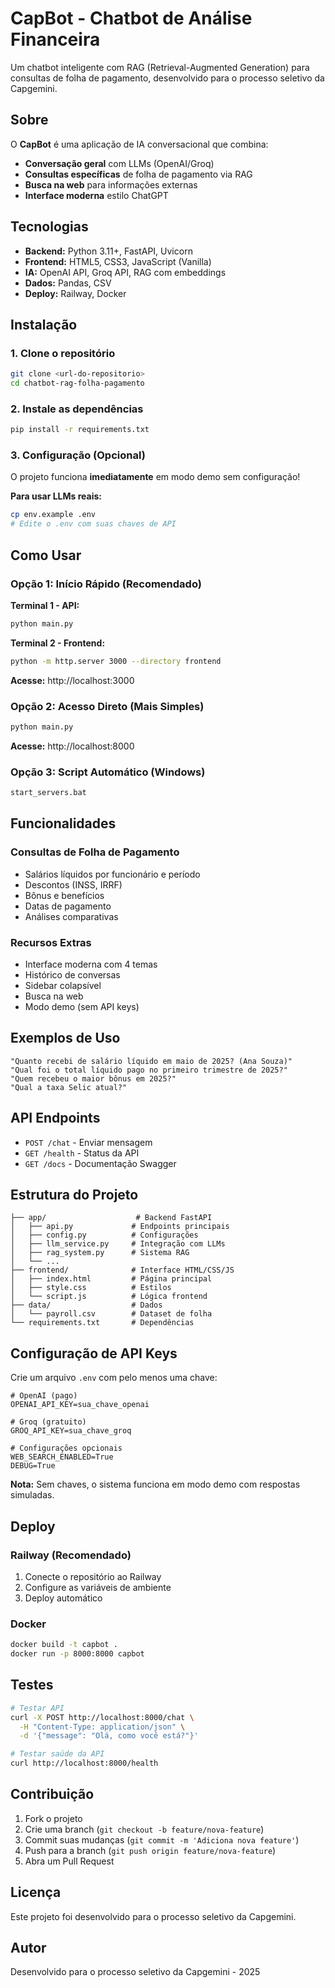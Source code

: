 # CapBot - Chatbot de Análise Financeira

Um chatbot inteligente com RAG (Retrieval-Augmented Generation) para consultas de folha de pagamento, desenvolvido para o processo seletivo da Capgemini.

## Sobre

O **CapBot** é uma aplicação de IA conversacional que combina:
- **Conversação geral** com LLMs (OpenAI/Groq)
- **Consultas específicas** de folha de pagamento via RAG
- **Busca na web** para informações externas
- **Interface moderna** estilo ChatGPT

## Tecnologias

- **Backend:** Python 3.11+, FastAPI, Uvicorn
- **Frontend:** HTML5, CSS3, JavaScript (Vanilla)
- **IA:** OpenAI API, Groq API, RAG com embeddings
- **Dados:** Pandas, CSV
- **Deploy:** Railway, Docker

## Instalação

### 1. Clone o repositório
```bash
git clone <url-do-repositorio>
cd chatbot-rag-folha-pagamento
```

### 2. Instale as dependências
```bash
pip install -r requirements.txt
```

### 3. Configuração (Opcional)
O projeto funciona **imediatamente** em modo demo sem configuração!

**Para usar LLMs reais:**
```bash
cp env.example .env
# Edite o .env com suas chaves de API
```

## Como Usar

### Opção 1: Início Rápido (Recomendado)

**Terminal 1 - API:**
```bash
python main.py
```

**Terminal 2 - Frontend:**
```bash
python -m http.server 3000 --directory frontend
```

**Acesse:** http://localhost:3000

### Opção 2: Acesso Direto (Mais Simples)

```bash
python main.py
```

**Acesse:** http://localhost:8000

### Opção 3: Script Automático (Windows)

```bash
start_servers.bat
```

## Funcionalidades

### Consultas de Folha de Pagamento
- Salários líquidos por funcionário e período
- Descontos (INSS, IRRF)
- Bônus e benefícios
- Datas de pagamento
- Análises comparativas

### Recursos Extras
- Interface moderna com 4 temas
- Histórico de conversas
- Sidebar colapsível
- Busca na web
- Modo demo (sem API keys)

## Exemplos de Uso

```
"Quanto recebi de salário líquido em maio de 2025? (Ana Souza)"
"Qual foi o total líquido pago no primeiro trimestre de 2025?"
"Quem recebeu o maior bônus em 2025?"
"Qual a taxa Selic atual?"
```

## API Endpoints

- `POST /chat` - Enviar mensagem
- `GET /health` - Status da API
- `GET /docs` - Documentação Swagger

## Estrutura do Projeto

```
├── app/                    # Backend FastAPI
│   ├── api.py             # Endpoints principais
│   ├── config.py          # Configurações
│   ├── llm_service.py     # Integração com LLMs
│   ├── rag_system.py      # Sistema RAG
│   └── ...
├── frontend/              # Interface HTML/CSS/JS
│   ├── index.html         # Página principal
│   ├── style.css          # Estilos
│   └── script.js          # Lógica frontend
├── data/                  # Dados
│   └── payroll.csv        # Dataset de folha
└── requirements.txt       # Dependências
```

## Configuração de API Keys

Crie um arquivo `.env` com pelo menos uma chave:

```env
# OpenAI (pago)
OPENAI_API_KEY=sua_chave_openai

# Groq (gratuito)
GROQ_API_KEY=sua_chave_groq

# Configurações opcionais
WEB_SEARCH_ENABLED=True
DEBUG=True
```

**Nota:** Sem chaves, o sistema funciona em modo demo com respostas simuladas.

## Deploy

### Railway (Recomendado)
1. Conecte o repositório ao Railway
2. Configure as variáveis de ambiente
3. Deploy automático

### Docker
```bash
docker build -t capbot .
docker run -p 8000:8000 capbot
```

## Testes

```bash
# Testar API
curl -X POST http://localhost:8000/chat \
  -H "Content-Type: application/json" \
  -d '{"message": "Olá, como você está?"}'

# Testar saúde da API
curl http://localhost:8000/health
```

## Contribuição

1. Fork o projeto
2. Crie uma branch (`git checkout -b feature/nova-feature`)
3. Commit suas mudanças (`git commit -m 'Adiciona nova feature'`)
4. Push para a branch (`git push origin feature/nova-feature`)
5. Abra um Pull Request

## Licença

Este projeto foi desenvolvido para o processo seletivo da Capgemini.

## Autor

Desenvolvido para o processo seletivo da Capgemini - 2025